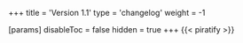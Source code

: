 +++
title = 'Version 1.1'
type = 'changelog'
weight = -1

[params]
  disableToc = false
  hidden = true
+++
{{< piratify >}}
